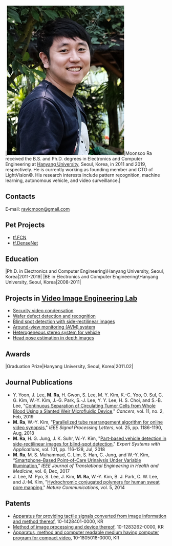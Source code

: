 |![Moonsoo Ra](portrait.png)|Moonsoo Ra received the B.S. and Ph.D. degrees in Electronics and Computer Engineering at [Hanyang University](http://www.hanyang.ac.kr/), Seoul, Korea, in 2011 and 2019, respectively. He is currently working as founding member and CTO of LightVision©. His research interests include pattern recognition, machine learning, autonomous vehicle, and video surveillance.|
## Contacts
E-mail: ravicmoon@gmail.com

## Pet Projects
- [tf.FCN](https://github.com/ravicmoon/tf.FCN)
- [tf.DenseNet](https://github.com/ravicmoon/tf.DenseNet)

## Education
|Ph.D. in Electronics and Computer Engineering\Hanyang University, Seoul, Korea|2011-2019|
|BE in Electronics and Computer Engineering\Hanyang University, Seoul, Korea|2008-2011|

## Projects in [Video Image Engineering Lab](http://vision.hanyang.ac.kr/)
- [Security video condensation](compaq_video.md)
- [Wafer defect detection and recognition](defect.md)
- [Blind spot detection with side-rectilinear images](bsd.md)
- [Around-view monitoring (AVM) system](avm.md)
- [Heterogeneous stereo system for vehicle](hetero_stereo.md)
- [Head pose estimation in depth images](hpe.md)

## Awards
|Graduation Prize|Hanyang University, Seoul, Korea|2011.02|

## Journal Publications
- Y. Yoon, J. Lee, **M. Ra**, H. Gwon, S. Lee, M. Y. Kim, K.-C. Yoo, O. Sul, C. G. Kim, W.-Y. Kim, J.-G. Park, S.-J. Lee, Y. Y. Lee, H. S. Choi, and S.-B. Lee, "[Continuous Separation of Circulating Tumor Cells from Whole Blood Using a Slanted Weir Microfluidic Device](https://doi.org/10.3390/cancers11020200)," *Cancers*, vol. 11, no. 2, Feb, 2019
- **M. Ra**, W.-Y. Kim, "[Parallelized tube rearrangement algorithm for online video synopsis](https://doi.org/10.1109/LSP.2018.2848842)," *IEEE Signal Processing Letters*, vol. 25, pp. 1186-1190, Aug, 2018
- **M. Ra**, H. G. Jung, J. K. Suhr, W.-Y. Kim, "[Part-based vehicle detection in side-rectilinear images for blind-spot detection](https://doi.org/10.1016/j.eswa.2018.02.005)," *Expert Systems with Applications*, vol. 101, pp. 116-128, Jul, 2018
- **M. Ra**, M. S. Muhammad, C. Lim, S. Han, C. Jung, and W.-Y. Kim, “[Smartphone-Based Point-of-Care Urinalysis Under Variable Illumination](https://doi.org/10.1109/JTEHM.2017.2765631),” *IEEE Journal of Translational Engineering in Health and Medicine*, vol. 6, Dec, 2017
- J. Lee, M. Pyo, S. Lee, J. Kim, **M. Ra**, W.-Y. Kim, B. J. Park, C. W. Lee, and J.-M. Kim, "[Hydrochromic conjugated polymers for human sweat pore mapping](https://doi.org/10.1038/ncomms4736)," *Nature Communications*, vol. 5, 2014

## Patents
- [Apparatus for providing tactile signals converted from image information and method thereof](https://doi.org/10.8080/1020130082120), 10-1428401-0000, KR
- [Method of image processing and device thereof](https://doi.org/10.8080/1020110108378), 10-1283262-0000, KR
- [Apparatus, method and computer readable medium having computer program for compact video](https://doi.org/10.8080/1020160087017), 10-1805018-0000, KR
